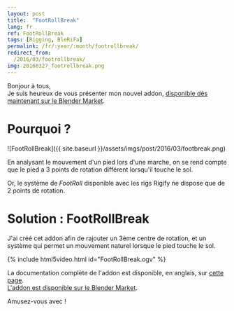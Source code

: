 ```yaml
---
layout: post
title:  "FootRollBreak"
lang: fr
ref: FootRollBreak
tags: [Rigging, BleRiFa]
permalink: /fr/:year/:month/footrollbreak/
redirect_from:
  /2016/03/footrollbreak/
img: 20160327_footrollbreak.png
---
```


Bonjour à tous,  
Je suis heureux de vous présenter mon nouvel addon, [disponible dès maintenant sur le Blender Market][1].  

# Pourquoi ?
![FootRollBreak]({{ site.baseurl }}/assets/imgs/post/2016/03/footbreak.png)

En analysant le mouvement d'un pied lors d'une marche, on se rend compte que le pied a 3 points de rotation différent lorsqu'il touche le sol.

Or, le système de _FootRoll_ disponible avec les rigs Rigify ne dispose que de 2 points de rotation.  

# Solution : FootRollBreak  

J'ai créé cet addon afin de rajouter un 3ème centre de rotation, et un système qui permet un mouvement naturel lorsque le pied touche le sol.

{% include html5video.html id="FootRollBreak.ogv" %}

La documentation complète de l'addon est disponible, en anglais, sur [cette page][2].  
[L'addon est disponible sur le Blender Market][1].

Amusez-vous avec !

[1]: https://cgcookiemarkets.com/all-products/footrollbreak/
[2]: http://blerifa.com/tools/FootRollBreak/
